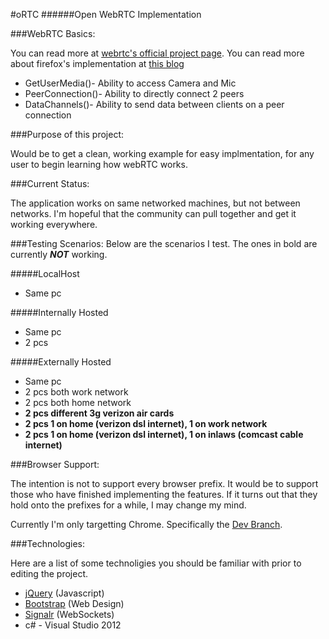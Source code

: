 #oRTC
######Open WebRTC Implementation


###WebRTC Basics:

You can read more at [webrtc's official project page](http://www.webrtc.org/blog). 
You can read more about firefox's implementation at [this blog](http://mozillamediagoddess.org/category/webrtc/)

* GetUserMedia()- Ability to access Camera and Mic
* PeerConnection()- Ability to directly connect 2 peers
* DataChannels()- Ability to send data between clients on a peer connection


###Purpose of this project:

Would be to get a clean, working example for easy implmentation, for any user to begin learning how webRTC works.

###Current Status:

The application works on same networked machines, but not between networks. I'm hopeful that the community can pull together and get it working everywhere.


###Testing Scenarios:
Below are the scenarios I test. The ones in bold are currently **_NOT_** working.

#####LocalHost
* Same pc

#####Internally Hosted
* Same pc
* 2 pcs

#####Externally Hosted
* Same pc
* 2 pcs both work network
* 2 pcs both home network
* **2 pcs different 3g verizon air cards**
* **2 pcs 1 on home (verizon dsl internet), 1 on work network**
* **2 pcs 1 on home (verizon dsl internet), 1 on inlaws (comcast cable internet)**


###Browser Support:

The intention is not to support every browser prefix. It would be to support those who have finished implementing the features. If it turns out that they hold onto the prefixes for a while, I may change my mind.

Currently I'm only targetting Chrome. Specifically the [Dev Branch](http://www.chromium.org/getting-involved/dev-channel).


###Technologies:

Here are a list of some technoligies you should be familiar with prior to editing the project.

* [jQuery](http://jquery.com/) (Javascript)
* [Bootstrap](http://twitter.github.com/bootstrap/) (Web Design)
* [Signalr](https://github.com/SignalR/SignalR) (WebSockets)
* c# - Visual Studio 2012
